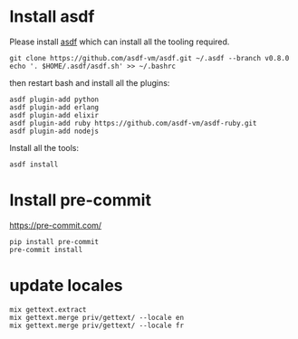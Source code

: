 # Install asdf

Please install [asdf](https://asdf-vm.com/#/core-manage-asdf) which can install all the tooling required.

```
git clone https://github.com/asdf-vm/asdf.git ~/.asdf --branch v0.8.0
echo '. $HOME/.asdf/asdf.sh' >> ~/.bashrc
```

then restart bash and install all the plugins:

```
asdf plugin-add python
asdf plugin-add erlang
asdf plugin-add elixir
asdf plugin-add ruby https://github.com/asdf-vm/asdf-ruby.git
asdf plugin-add nodejs
```

Install all the tools:

```
asdf install
```
# Install pre-commit

https://pre-commit.com/

```
pip install pre-commit
pre-commit install
```

# update locales

```
mix gettext.extract
mix gettext.merge priv/gettext/ --locale en
mix gettext.merge priv/gettext/ --locale fr
```